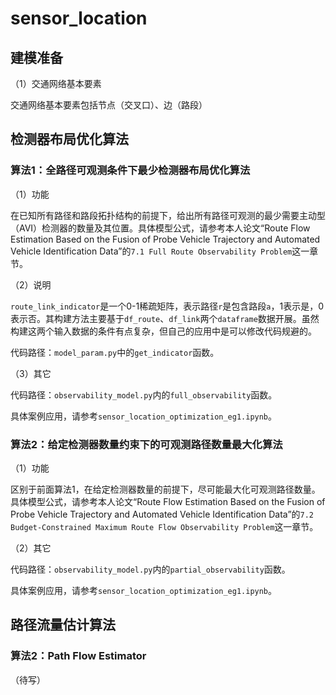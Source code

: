 # sensor_location 
## 建模准备 

（1）交通网络基本要素

交通网络基本要素包括节点（交叉口）、边（路段）

## 检测器布局优化算法

### 算法1：全路径可观测条件下最少检测器布局优化算法

（1）功能

在已知所有路径和路段拓扑结构的前提下，给出所有路径可观测的最少需要主动型（AVI）检测器的数量及其位置。具体模型公式，请参考本人论文“Route Flow Estimation Based on the Fusion of Probe Vehicle Trajectory and Automated Vehicle Identification Data”的`7.1 Full Route Observability Problem`这一章节。

（2）说明

`route_link_indicator`是一个0-1稀疏矩阵，表示路径`r`是包含路段`a`，1表示是，0表示否。其构建方法主要基于`df_route`、`df_link`两个`dataframe`数据开展。虽然构建这两个输入数据的条件有点复杂，但自己的应用中是可以修改代码规避的。

代码路径：`model_param.py`中的`get_indicator`函数。

（3）其它

代码路径：`observability_model.py`内的`full_observability`函数。

具体案例应用，请参考`sensor_location_optimization_eg1.ipynb`。

### 算法2：给定检测器数量约束下的可观测路径数量最大化算法

（1）功能

区别于前面算法1，在给定检测器数量的前提下，尽可能最大化可观测路径数量。具体模型公式，请参考本人论文“Route Flow Estimation Based on the Fusion of Probe Vehicle Trajectory and Automated Vehicle Identification Data”的`7.2 Budget-Constrained Maximum Route Flow Observability Problem`这一章节。

（2）其它

代码路径：`observability_model.py`内的`partial_observability`函数。

具体案例应用，请参考`sensor_location_optimization_eg1.ipynb`。

## 路径流量估计算法

### 算法2：Path Flow Estimator

（待写）
